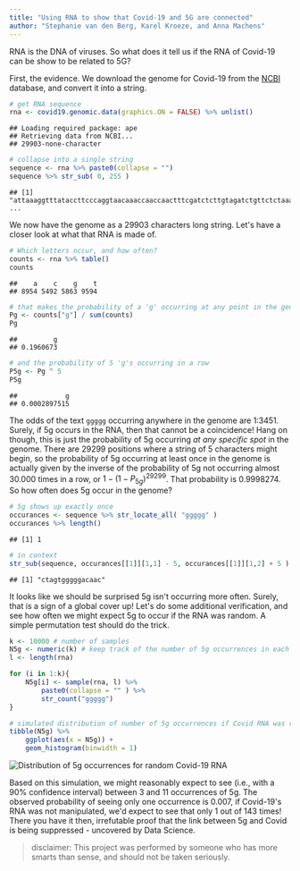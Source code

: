 ```yaml
---
title: "Using RNA to show that Covid-19 and 5G are connected"
author: "Stephanie van den Berg, Karel Kroeze, and Anna Machens"
---
```


RNA is the DNA of viruses. So what does it tell us if the RNA of Covid-19 can be show to be related to 5G?

First, the evidence. We download the genome for Covid-19 from the [NCBI](https://www.ncbi.nlm.nih.gov/) database, and convert it into a string.

```r
# get RNA sequence
rna <- covid19.genomic.data(graphics.ON = FALSE) %>% unlist()
```

```
## Loading required package: ape
## Retrieving data from NCBI...
## 29903-none-character
```

```r
# collapse into a single string
sequence <- rna %>% paste0(collapse = "")
sequence %>% str_sub( 0, 255 )
```

```
## [1] "attaaaggtttataccttcccaggtaacaaaccaaccaactttcgatctcttgtagatctgttctctaaacgaactttaaaatctgtgtggctgtcactcggctgcatgcttagtgcactcacgcagtataattaataactaattactgtcgttgacaggacacgagtaactcgtctatcttctgcaggctgcttacggtttcgtccgtgttgcagccgatcatcagcacatctaggtttcgtccgggtgtgacc" ...
```

We now have the genome as a 29903 characters long string. Let's have a closer look at what that RNA is made of.

```r
# Which letters occur, and how often?
counts <- rna %>% table()
counts
```

```
##    a    c    g    t 
## 8954 5492 5863 9594
```

```r
# that makes the probability of a 'g' occurring at any point in the genome
Pg <- counts["g"] / sum(counts)
Pg
```

```
##         g 
## 0.1960673
```

```r
# and the probability of 5 'g's occurring in a row
P5g <- Pg ^ 5
P5g
```

```
##            g 
## 0.0002897515
```

The odds of the text `ggggg` occurring anywhere in the genome are 1:3451. Surely, if 5g occurs in the RNA, then that cannot be a coincidence! Hang on though, this is just the probability of 5g occurring _at any specific spot_ in the genome. There are 29299 positions where a string of 5 characters might begin, so the probability of 5g occurring at least once in the genome is actually given by the inverse of the probability of 5g not occurring almost 30.000 times in a row, or $1-(1-P_{5g})^{29299}$. That probability is 0.9998274. So how often does 5g occur in the genome?

```r
# 5g shows up exactly once
occurances <- sequence %>% str_locate_all( "ggggg" )
occurances %>% length()
```

```
## [1] 1
```

```r
# in context
str_sub(sequence, occurances[[1]][1,1] - 5, occurances[[1]][1,2] + 5 )
```

```
## [1] "ctagtgggggacaac"
```

It looks like we should be surprised 5g isn't occurring more often. Surely, that is a sign of a global cover up! Let's do some additional verification, and see how often we might expect 5g to occur if the RNA was random. A simple permutation test should do the trick.

```r
k <- 10000 # number of samples
N5g <- numeric(k) # keep track of the number of 5g occurrences in each sample
l <- length(rna)

for (i in 1:k){
    N5g[i] <- sample(rna, l) %>%
        paste0(collapse = "" ) %>%
        str_count("ggggg")
}

# simulated distribution of number of 5g occurrences if Covid RNA was random
tibble(N5g) %>%
    ggplot(aes(x = N5g)) +
    geom_histogram(binwidth = 1)
```

![Distribution of 5g occurrences for random Covid-19 RNA](../../assets/images/covid-5g-dist.png)

Based on this simulation, we might reasonably expect to see (i.e., with a 90% confidence interval) between 3 and 11 occurrences of 5g. The observed probability of seeing only one occurrence is 0.007, if Covid-19's RNA was not manipulated, we'd expect to see that only 1 out of 143 times! There you have it then, irrefutable proof that the link between 5g and Covid is being suppressed - uncovered by Data Science.

> disclaimer: This project was performed by someone who has more smarts than sense, and should not be taken seriously.
